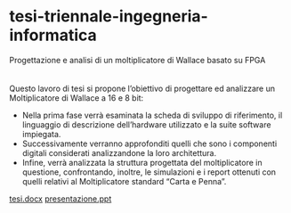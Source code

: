 # tesi-triennale-ingegneria-informatica
Progettazione e analisi di un moltiplicatore di Wallace basato su FPGA
<br> 
<br>
<br>
Questo lavoro di tesi si propone l’obiettivo di progettare ed analizzare un Moltiplicatore di Wallace a 16 e 8 bit:
* Nella prima fase verrà esaminata la scheda di sviluppo di riferimento, il linguaggio di descrizione dell’hardware utilizzato e la suite software impiegata. 
* Successivamente verranno approfonditi quelli che sono i componenti digitali considerati analizzandone la loro architettura.
* Infine, verrà analizzata la struttura progettata del moltiplicatore in questione, confrontando, inoltre, le simulazioni e i report ottenuti con quelli relativi al Moltiplicatore standard “Carta e Penna”. 

<div class="text-justify"></div>

[tesi.docx](https://studentiunical-my.sharepoint.com/:w:/r/personal/bbrgrg00h11d086x_studenti_unical_it/Documents/tesi-triennale/tesi.docx?d=wb4e55984eddf4dfd89c36e5fc6b7f67b&csf=1&web=1&e=fxI2Us)
[presentazione.ppt](https://studentiunical-my.sharepoint.com/:p:/r/personal/bbrgrg00h11d086x_studenti_unical_it/Documents/tesi-triennale/presentazione.pptx?d=w20abc7e3ffed4a629c9702499aad506d&csf=1&web=1&e=qOUi3f)
